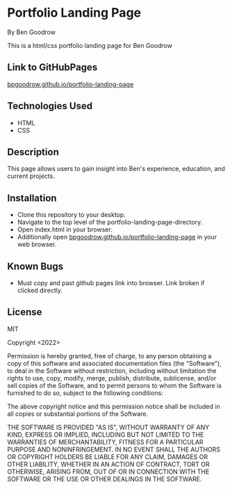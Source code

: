 # Portfolio Landing Page
By Ben Goodrow

This is a html/css portfolio landing page for Ben Goodrow

## Link to GitHubPages
[bpgoodrow.github.io/portfolio-landing-page](bpgoodrow.github.io/portfolio-landing-page/)

## Technologies Used
* HTML
* CSS

## Description
This page allows users to gain insight into Ben's experience, education, and current projects.

## Installation
* Clone this repository to your desktop.
* Navigate to the top level of the portfolio-landing-page-directory.
* Open index.html in your browser.
* Additionally open [bpgoodrow.github.io/portfolio-landing-page](bpgoodrow.github.io/portfolio-landing-page) in your web browser.

## Known Bugs
* Must copy and past github pages link into browser. Link broken if clicked directly.

## License

MIT

Copyright <2022> <Benjamin Goodrow>

Permission is hereby granted, free of charge, to any person obtaining a copy of this software and associated documentation files (the "Software"), to deal in the Software without restriction, including without limitation the rights to use, copy, modify, merge, publish, distribute, sublicense, and/or sell copies of the Software, and to permit persons to whom the Software is furnished to do so, subject to the following conditions:

The above copyright notice and this permission notice shall be included in all copies or substantial portions of the Software.

THE SOFTWARE IS PROVIDED "AS IS", WITHOUT WARRANTY OF ANY KIND, EXPRESS OR IMPLIED, INCLUDING BUT NOT LIMITED TO THE WARRANTIES OF MERCHANTABILITY, FITNESS FOR A PARTICULAR PURPOSE AND NONINFRINGEMENT. IN NO EVENT SHALL THE AUTHORS OR COPYRIGHT HOLDERS BE LIABLE FOR ANY CLAIM, DAMAGES OR OTHER LIABILITY, WHETHER IN AN ACTION OF CONTRACT, TORT OR OTHERWISE, ARISING FROM, OUT OF OR IN CONNECTION WITH THE SOFTWARE OR THE USE OR OTHER DEALINGS IN THE SOFTWARE.
